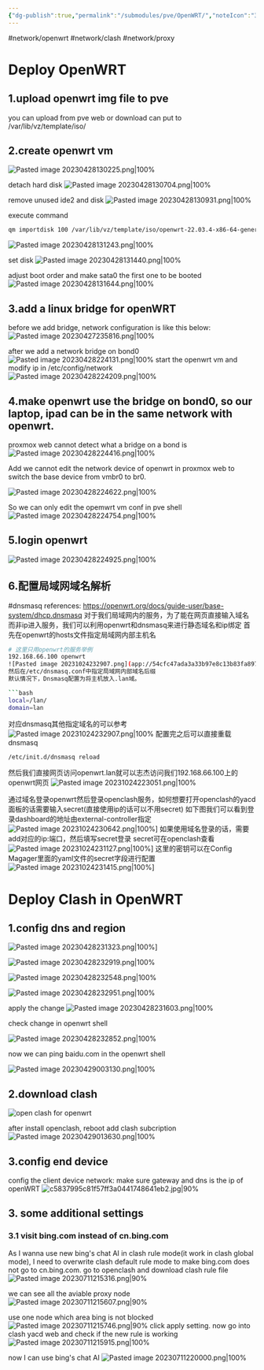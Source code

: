 ```yaml
---
{"dg-publish":true,"permalink":"/submodules/pve/OpenWRT/","noteIcon":"3"}
---
```


#network/openwrt #network/clash #network/proxy
# Deploy OpenWRT
## 1.upload openwrt img file to pve
you can upload from pve web or download can put to /var/lib/vz/template/iso/
## 2.create openwrt vm
![Pasted image 20230428130225.png|100%](/img/user/submodules/pve/pics/Pasted%20image%2020230428130225.png)

detach hard disk
![Pasted image 20230428130704.png|100%](/img/user/submodules/pve/pics/Pasted%20image%2020230428130704.png)

remove unused ide2 and disk
![Pasted image 20230428130931.png|100%](/img/user/submodules/pve/pics/Pasted%20image%2020230428130931.png)

execute command
```sh
qm importdisk 100 /var/lib/vz/template/iso/openwrt-22.03.4-x86-64-generic-ext4-combined-efi.img local-lvm
```
![Pasted image 20230428131243.png|100%](/img/user/submodules/pve/pics/Pasted%20image%2020230428131243.png)

set disk
![Pasted image 20230428131440.png|100%](/img/user/submodules/pve/pics/Pasted%20image%2020230428131440.png)

adjust boot order and make sata0 the first one to be booted
![Pasted image 20230428131644.png|100%](/img/user/submodules/pve/pics/Pasted%20image%2020230428131644.png)

## 3.add a linux bridge for openWRT
before we add bridge, network configuration is like this below:
![Pasted image 20230427235816.png|100%](/img/user/submodules/pve/pics/Pasted%20image%2020230427235816.png)

after we add a network bridge on bond0
![Pasted image 20230428224131.png|100%](/img/user/submodules/pve/pics/Pasted%20image%2020230428224131.png)
start the openwrt vm and modify ip in /etc/config/network
![Pasted image 20230428224209.png|100%](/img/user/submodules/pve/pics/Pasted%20image%2020230428224209.png)

## 4.make openwrt use the bridge on bond0, so our laptop, ipad can be in the same network with openwrt.
proxmox web cannot detect what a bridge on a bond is
![Pasted image 20230428224416.png|100%](/img/user/submodules/pve/pics/Pasted%20image%2020230428224416.png)

Add we cannot edit the network device of openwrt in proxmox web to switch the base device from vmbr0 to br0.

![Pasted image 20230428224622.png|100%](/img/user/submodules/pve/pics/Pasted%20image%2020230428224622.png)


So we can only edit the opemwrt vm conf in pve shell
![Pasted image 20230428224754.png|100%](/img/user/submodules/pve/pics/Pasted%20image%2020230428224754.png)

##  5.login openwrt
![Pasted image 20230428224925.png|100%](/img/user/submodules/pve/pics/Pasted%20image%2020230428224925.png)



## 6.配置局域网域名解析
#dnsmasq
references:
https://openwrt.org/docs/guide-user/base-system/dhcp.dnsmasq
对于我们局域网内的服务，为了能在网页直接输入域名而非ip进入服务，我们可以利用openwrt和dnsmasq来进行静态域名和ip绑定
首先在openwrt的hosts文件指定局域网内部主机名

```bash
# 这里只用openwrt的服务举例
192.168.66.100 openwrt
![Pasted image 20231024232907.png](app://54cfc47ada3a33b97e8c13b83fa8976748ae/Users/daniel/code/blog/Pasted%20image%2020231024232907.png?1698161347355)```
然后在/etc/dnsmasq.conf中指定局域网内部域名后缀
默认情况下，Dnsmasq配置为将主机放入.lan域。

```bash
local=/lan/
domain=lan
```

对应dnsmasq其他指定域名的可以参考
![Pasted image 20231024232907.png|100%](/img/user/pics/Pasted%20image%2020231024232907.png)
配置完之后可以直接重载dnsmasq

```bash
/etc/init.d/dnsmasq reload
```

然后我们直接网页访问openwrt.lan就可以志杰访问我们192.168.66.100上的openwrt网页
![Pasted image 20231024223051.png|100%](/img/user/pics/Pasted%20image%2020231024223051.png)

通过域名登录openwrt然后登录openclash服务，如何想要打开openclash的yacd面板的话需要输入secret(直接使用ip的话可以不用secret)
如下图我们可以看到登录dashboard的地址由external-controller指定
![Pasted image 20231024230642.png|100%](/img/user/pics/Pasted%20image%2020231024230642.png)]
如果使用域名登录的话，需要add对应的ip:端口，然后填写secret登录
secret可在openclash查看
![Pasted image 20231024231127.png|100%](/img/user/pics/Pasted%20image%2020231024231127.png)]
这里的密钥可以在Config Magager里面的yaml文件的secret字段进行配置
![Pasted image 20231024231415.png|100%](/img/user/pics/Pasted%20image%2020231024231415.png)]

# Deploy Clash in OpenWRT
## 1.config dns and region

![Pasted image 20230428231323.png|100%](/img/user/submodules/pve/pics/Pasted%20image%2020230428231323.png)]

![Pasted image 20230428232919.png|100%](/img/user/submodules/pve/pics/Pasted%20image%2020230428232919.png)

![Pasted image 20230428232548.png|100%](/img/user/submodules/pve/pics/Pasted%20image%2020230428232548.png)

![Pasted image 20230428232951.png|100%](/img/user/submodules/pve/pics/Pasted%20image%2020230428232951.png)

apply the change
![Pasted image 20230428231603.png|100%](/img/user/submodules/pve/pics/Pasted%20image%2020230428231603.png)

check change in openwrt shell

![Pasted image 20230428232852.png|100%](/img/user/submodules/pve/pics/Pasted%20image%2020230428232852.png)

now we can ping baidu.com in the openwrt shell

![Pasted image 20230429003130.png|100%](/img/user/submodules/pve/pics/Pasted%20image%2020230429003130.png)

## 2.download clash

![open clash for openwrt](https://github.com/vernesong/OpenClash)

after install openclash, reboot
add clash subcription
![Pasted image 20230429013630.png|100%](/img/user/submodules/pve/pics/Pasted%20image%2020230429013630.png)


## 3.config end device
config the client device network: make sure gateway and dns is the ip of openWRT
![c5837995c81f57ff3a0441748641eb2.jpg|90%](/img/user/submodules/pve/pics/c5837995c81f57ff3a0441748641eb2.jpg)


## 3. some additional settings
### 3.1 visit bing.com instead of cn.bing.com
As I wanna use new bing's chat AI in clash rule mode(it work in clash global mode), I need to overwrite clash default rule mode to make bing.com does not go to cn.bing.com.
go to openclash and download clash rule file
![Pasted image 20230711215316.png|90%](/img/user/submodules/pve/pics/Pasted%20image%2020230711215316.png)

we can see all the aviable proxy node
![Pasted image 20230711215607.png|90%](/img/user/submodules/pve/pics/Pasted%20image%2020230711215607.png)

use one node which area bing is not blocked
![Pasted image 20230711215746.png|90%](/img/user/submodules/pve/pics/Pasted%20image%2020230711215746.png)
click apply setting.
now go into clash yacd web and check if the new rule is working
![Pasted image 20230711215915.png|100%](/img/user/submodules/pve/pics/Pasted%20image%2020230711215915.png)


now I can use bing's chat AI
![Pasted image 20230711220000.png|100%](/img/user/submodules/pve/pics/Pasted%20image%2020230711220000.png)
